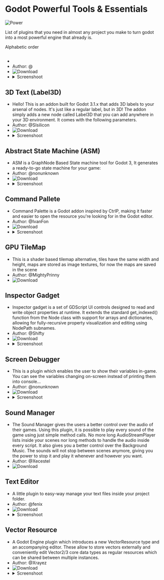 # Godot Powerful Tools & Essentials

![Power](https://i.imgur.com/w7TtzGN.png)

List of plugins that you need in almost any project you make to turn godot into a most powerful engine that already is. 

Alphabetic order

## 
* 
* Author: @
* ![Download]()
* <details>
    <summary>Screenshoot</summary>
    <img src="" alt="">
</details>

## 3D Text (Label3D)
* Hello! This is an addon built for Godot 3.1.x that adds 3D labels to your arsenal of nodes. It's just like a regular label, but in 3D! The addon simply adds a new node called Label3D that you can add anywhere in your 3D environment. It comes with the following parameters.
* Author: @SIsilicon
* ![Download](https://github.com/SIsilicon/Godot-3D-text-plugin)
* <details>
    <summary>Screenshoot</summary>
    <img src="https://raw.githubusercontent.com/SIsilicon/Godot-3D-text-plugin/master/icon.png" alt="">
</details>

## Abstract State Machine (ASM)
* ASM is a GraphNode Based State machine tool for Godot 3, It generates a ready-to-go state machine for your game:
* Author: @nonunknown
* ![Download](https://github.com/nonunknown/abstract-state-machine)
* <details>
    <summary>Screenshoot</summary>
    <img src="https://camo.githubusercontent.com/534c1e4f4051875090186c50df9754f5342119ac/68747470733a2f2f692e696d6775722e636f6d2f35506564555a6d2e706e67" alt="">
</details>

## Command Pallete
* Command Palette is a Godot addon inspired by CtrlP, making it faster and easier to open the resource you're looking for in the Godot editor.
* Author: @IvanFon
* ![Download](https://github.com/IvanFon/godot-command-palette)
* <details>
    <summary>Screenshoot</summary>
    <img src="https://user-images.githubusercontent.com/1174413/61975708-68a63d80-afd9-11e9-8ab9-c6f1ec946cf2.png" alt="">
</details>

## GPU TileMap
* This is a shader based tilemap alternative, tiles have the same width and height, maps are stored as image textures, for now the maps are saved in the scene
* Author: @MightyPrinny
* ![Download](https://github.com/MightyPrinny/godot-gputilemap)

## Inspector Gadget
* Inspector gadget is a set of GDScript UI controls designed to read and write object properties at runtime. It extends the standard get_indexed() function from the Node class with support for arrays and dictionaries, allowing for fully-recursive property visualization and editing using NodePath subnames.
* Author: @Shifty
* ![Download](https://github.com/Shfty/inspector-gadget)
* <details>
    <summary>Screenshoot</summary>
    <img src="https://pbs.twimg.com/media/ETcxE5KWkAI2EHj?format=png&name=medium" alt="">
</details>

## Screen Debugger
* This is a plugin which enables the user to show their variables in-game. You can see the variables changing on-screen instead of printing them into console...
* Author: @nonunknown
* ![Download](https://github.com/nonunknown/screen-debugger)
* <details>
    <summary>Screenshoot</summary>
    <img src="https://i.imgur.com/8Uu2bvf.png" alt="">
</details>

## Sound Manager
* The Sound Manager gives the users a better control over the audio of their games. Using this plugin, it is possible to play every sound of the game using just simple method calls. No more long AudioStreamPlayer lists inside your scenes nor long methods to handle the audio inside every script.
It also gives you a better control over the Background Music. The sounds will not stop between scenes anymore, giving you the power to stop it and play it whenever and however you want.
* Author: @Xecestel
* ![Download](https://gitlab.com/Xecestel/sound-manager)

## Text Editor
* A little plugin to easy-way manage your text files inside your project folder.
* Author: @fenix
* ![Download](https://github.com/fenix-hub/godot-engine.text-editor)
* <details>
    <summary>Screenshoot</summary>
    <img src="https://camo.githubusercontent.com/dd8baad756102bf37275baf8e6f81c51d785b138/68747470733a2f2f692e696d6775722e636f6d2f617367676b34662e706e67" alt="">
</details>

## Vector Resource
* A Godot Engine plugin which introduces a new VectorResource type and an accompanying editor. These allow to store vectors externally and conveniently edit Vector2/3 core data types as regular resources which can be shared between multiple instances.
* Author: @Xrayez
* ![Download](https://github.com/Xrayez/godot-vector-resource)
* <details>
    <summary>Screenshoot</summary>
    <img src="https://github.com/Xrayez/godot-vector-resource/raw/master/images/vector-editing.gif" alt="">
</details>


  
  
